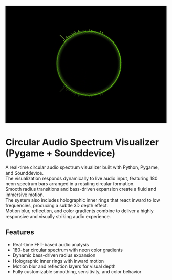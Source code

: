 ![Visualizer Preview](https://github.com/SK25397938/Audio-Orb-Visualizer/blob/main/Visualizer.png)

# Circular Audio Spectrum Visualizer (Pygame + Sounddevice)

A real-time circular audio spectrum visualizer built with Python, Pygame, and Sounddevice.  
The visualization responds dynamically to live audio input, featuring 180 neon spectrum bars arranged in a rotating circular formation.  
Smooth radius transitions and bass-driven expansion create a fluid and immersive motion.  
The system also includes holographic inner rings that react inward to low frequencies, producing a subtle 3D depth effect.  
Motion blur, reflection, and color gradients combine to deliver a highly responsive and visually striking audio experience.

## Features
- Real-time FFT-based audio analysis  
- 180-bar circular spectrum with neon color gradients  
- Dynamic bass-driven radius expansion  
- Holographic inner rings with inward motion  
- Motion blur and reflection layers for visual depth  
- Fully customizable smoothing, sensitivity, and color behavior  
